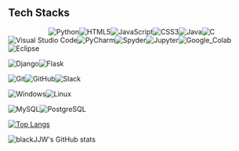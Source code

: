 ## Tech Stacks
<center>
<img alt="Python" src ="https://img.shields.io/badge/Python-FAFAFA.svg?&style=for-the-badge&logo=Python&logoColor=black"/><img alt="HTML5" src ="https://img.shields.io/badge/HTML5-FAFAFA.svg?&style=for-the-badge&logo=HTML5&logoColor=black"/><img alt="JavaScript" src ="https://img.shields.io/badge/JavaScript-FAFAFA.svg?&style=for-the-badge&logo=JavaScript&logoColor=black"/><img alt="CSS3" src ="https://img.shields.io/badge/CSS3-FAFAFA.svg?&style=for-the-badge&logo=CSS3&logoColor=black"/><img alt="Java" src ="https://img.shields.io/badge/Java-FAFAFA.svg?&style=for-the-badge&logo=Java&logoColor=black"/><img alt="C" src ="https://img.shields.io/badge/C-FAFAFA.svg?&style=for-the-badge&logo=C&logoColor=black"/>   
</center>
<img alt="Visual Studio Code" src="https://img.shields.io/badge/VScode-FAFAFA.svg?&style=for-the-badge&logo=Visual%20Studio%20Code&logoColor=black"/><img alt="PyCharm" src="https://img.shields.io/badge/PyCharm-FAFAFA.svg?&style=for-the-badge&logo=PyCharm&logoColor=black"/><img alt="Spyder" src="https://img.shields.io/badge/Spyder-FAFAFA.svg?&style=for-the-badge&logo=Spyder%20IDE&logoColor=black"/><img alt="Jupyter" src="https://img.shields.io/badge/Jupyter-FAFAFA.svg?&style=for-the-badge&logo=Jupyter&logoColor=black"/><img alt="Google_Colab" src="https://img.shields.io/badge/Colab-FAFAFA.svg?&style=for-the-badge&logo=Google%20Colab&logoColor=black"/><img alt="Eclipse" src="https://img.shields.io/badge/Eclipse-FAFAFA.svg?&style=for-the-badge&logo=Eclipse%20IDE&logoColor=black"/>   

<img alt="Django" src ="https://img.shields.io/badge/Django-FAFAFA.svg?&style=for-the-badge&logo=Django&logoColor=black"/><img alt="Flask" src ="https://img.shields.io/badge/Flask-FAFAFA.svg?&style=for-the-badge&logo=Flask&logoColor=black"/>   

<img alt="Git" src="https://img.shields.io/badge/Git-FAFAFA.svg?&style=for-the-badge&logo=Git&logoColor=black"/><img alt="GitHub" src="https://img.shields.io/badge/GitHub-FAFAFA.svg?&style=for-the-badge&logo=GitHub&logoColor=black"/><img alt="Slack" src="https://img.shields.io/badge/Slack-FAFAFA.svg?&style=for-the-badge&logo=Slack&logoColor=black"/>   

<img alt="Windows" src="https://img.shields.io/badge/Windows-FAFAFA.svg?&style=for-the-badge&logo=Windows&logoColor=black"/><img alt="Linux" src="https://img.shields.io/badge/Linux-FAFAFA.svg?&style=for-the-badge&logo=Linux&logoColor=black"/>   

<img alt="MySQL" src="https://img.shields.io/badge/MySQL-FAFAFA.svg?&style=for-the-badge&logo=MySQL&logoColor=black"/><img alt="PostgreSQL" src="https://img.shields.io/badge/PostgreSQL-FAFAFA.svg?&style=for-the-badge&logo=PostgreSQL&logoColor=black"/>


[![Top Langs](https://github-readme-stats.vercel.app/api/top-langs/?username=blackJJW&layout=compact)](https://github.com/blackJJW/github-readme-stats)




![blackJJW's GitHub stats](https://github-readme-stats.vercel.app/api?username=blackJJW&show_icons=true&theme=dark)


